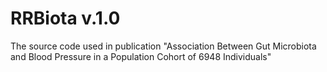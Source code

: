 # RRBiota v.1.0

The source code used in publication "Association Between Gut Microbiota and Blood Pressure in a Population Cohort of 6948 Individuals"

